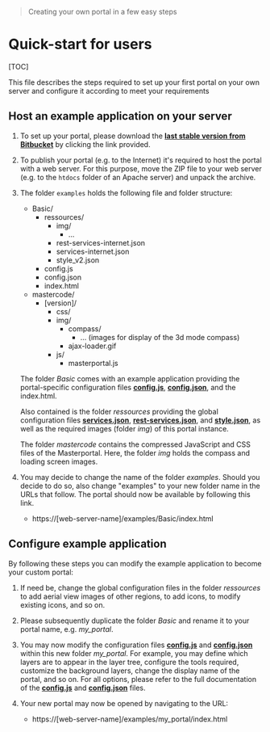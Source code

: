 >Creating your own portal in a few easy steps

# Quick-start for users

[TOC]

This file describes the steps required to set up your first portal on your own server and configure it according to meet your requirements

## Host an example application on your server

1. To set up your portal, please download the **[last stable version from Bitbucket](https://bitbucket.org/geowerkstatt-hamburg/masterportal/downloads/examples.zip)** by clicking the link provided.

2. To publish your portal (e.g. to the Internet) it's required to host the portal with a web server. For this purpose, move the ZIP file to your web server (e.g. to the `htdocs` folder of an Apache server) and unpack the archive.

3. The folder `examples` holds the following file and folder structure:

    - Basic/
        - ressources/
            - img/
                - ...
            - rest-services-internet.json
            - services-internet.json
            - style_v2.json
        - config.js
        - config.json
        - index.html
    - mastercode/
        - [version]/
            - css/
            - img/
                - compass/
                    - ... (images for display of the 3d mode compass)
                - ajax-loader.gif
            - js/
                - masterportal.js

    The folder *Basic* comes with an example application providing the portal-specific configuration files **[config.js](config.js.md)**, **[config.json](config.json.md)**, and the index.html.

    Also contained is the folder *ressources* providing the global configuration files **[services.json](services.json.md)**, **[rest-services.json](rest-services.json.md)**, and **[style.json](style.json.md)**, as well as the required images (folder *img*) of this portal instance.

    The folder *mastercode* contains the compressed JavaScript and CSS files of the Masterportal. Here, the folder *img* holds the compass and loading screen images.

4. You may decide to change the name of the folder *examples*. Should you decide to do so, also change "examples" to your new folder name in the URLs that follow. The portal should now be available by following this link.
    - https://[web-server-name]/examples/Basic/index.html

## Configure example application

By following these steps you can modify the example application to become your custom portal:

1. If need be, change the global configuration files in the folder *ressources* to add aerial view images of other regions, to add icons, to modify existing icons, and so on.

2. Please subsequently duplicate the folder *Basic* and rename it to your portal name, e.g. *my_portal*.

3. You may now modify the configuration files **[config.js](config.js.md)** and **[config.json](config.json.md)** within this new folder *my_portal*. For example, you may define which layers are to appear in the layer tree, configure the tools required, customize the background layers, change the display name of the portal, and so on. For all options, please refer to the full documentation of the **[config.js](config.js.md)** and **[config.json](config.json.md)** files.

4. Your new portal may now be opened by navigating to the URL:
    - https://[web-server-name]/examples/my_portal/index.html
